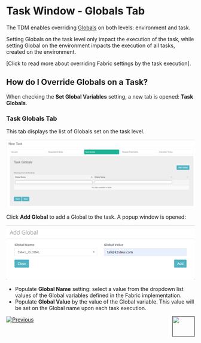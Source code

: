 # Task Window - Globals Tab

The TDM enables overriding [Globals](/articles/08_globals/01_globals_overview.md) on both levels: environment and task.

Setting Globals on the task level only impact the execution of the task, while setting Global on the environment impacts the execution of all tasks, created on the environment.

[Click to read more about overriding Fabric settings by the task execution].

## How do I Override Globals on a Task?

When checking the **Set Global Variables** setting, a new tab is opened: **Task Globals**.

### Task Globals Tab

This tab displays the list of Globals set on the task level. 

![task globals](images/task_globals_tab.png)



Click **Add Global** to add a Global to the task. A popup window is opened:

![add global](images/task_add_global.png)

- Populate **Global Name** setting: select a value from the dropdown list values of the Global variables defined in the Fabric implementation.
- Populate **Global Value** by the value of the Global variable. This value will be set on the Global name upon each task execution.



 [![Previous](/articles/images/Previous.png)](22_task_execution_timing_tab.md)[<img align="right" width="60" height="54" src="/articles/images/Next.png">]()

